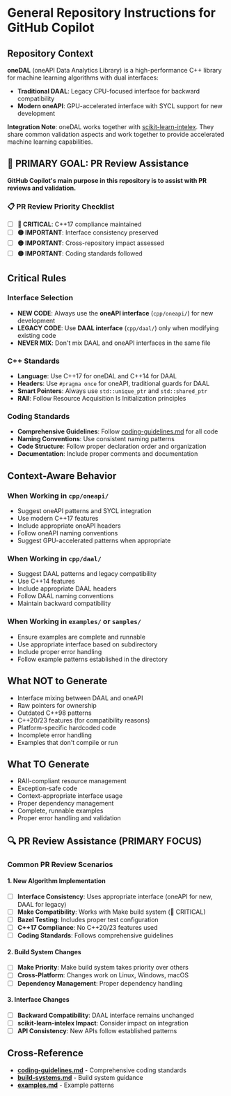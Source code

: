 # General Repository Instructions for GitHub Copilot

## Repository Context

**oneDAL** (oneAPI Data Analytics Library) is a high-performance C++ library for machine learning algorithms with dual interfaces:

- **Traditional DAAL**: Legacy CPU-focused interface for backward compatibility
- **Modern oneAPI**: GPU-accelerated interface with SYCL support for new development

**Integration Note**: oneDAL works together with [scikit-learn-intelex](https://github.com/intel/scikit-learn-intelex). They share common validation aspects and work together to provide accelerated machine learning capabilities.

## 🎯 **PRIMARY GOAL: PR Review Assistance**

**GitHub Copilot's main purpose in this repository is to assist with PR reviews and validation.**

### 📋 **PR Review Priority Checklist**
- [ ] **🔴 CRITICAL**: C++17 compliance maintained
- [ ] **🟡 IMPORTANT**: Interface consistency preserved
- [ ] **🟡 IMPORTANT**: Cross-repository impact assessed
- [ ] **🟡 IMPORTANT**: Coding standards followed

## Critical Rules

### Interface Selection
- **NEW CODE**: Always use the **oneAPI interface** (`cpp/oneapi/`) for new development
- **LEGACY CODE**: Use **DAAL interface** (`cpp/daal/`) only when modifying existing code
- **NEVER MIX**: Don't mix DAAL and oneAPI interfaces in the same file

### C++ Standards
- **Language**: Use C++17 for oneDAL and C++14 for DAAL
- **Headers**: Use `#pragma once` for oneAPI, traditional guards for DAAL
- **Smart Pointers**: Always use `std::unique_ptr` and `std::shared_ptr`
- **RAII**: Follow Resource Acquisition Is Initialization principles

### Coding Standards
- **Comprehensive Guidelines**: Follow [coding-guidelines.md](coding-guidelines.md) for all code
- **Naming Conventions**: Use consistent naming patterns
- **Code Structure**: Follow proper declaration order and organization
- **Documentation**: Include proper comments and documentation

## Context-Aware Behavior

### When Working in `cpp/oneapi/`
- Suggest oneAPI patterns and SYCL integration
- Use modern C++17 features
- Include appropriate oneAPI headers
- Follow oneAPI naming conventions
- Suggest GPU-accelerated patterns when appropriate

### When Working in `cpp/daal/`
- Suggest DAAL patterns and legacy compatibility
- Use C++14 features
- Include appropriate DAAL headers
- Follow DAAL naming conventions
- Maintain backward compatibility

### When Working in `examples/` or `samples/`
- Ensure examples are complete and runnable
- Use appropriate interface based on subdirectory
- Include proper error handling
- Follow example patterns established in the directory

## What NOT to Generate

- Interface mixing between DAAL and oneAPI
- Raw pointers for ownership
- Outdated C++98 patterns
- C++20/23 features (for compatibility reasons)
- Platform-specific hardcoded code
- Incomplete error handling
- Examples that don't compile or run

## What TO Generate

- RAII-compliant resource management
- Exception-safe code
- Context-appropriate interface usage
- Proper dependency management
- Complete, runnable examples
- Proper error handling and validation

## 🔍 **PR Review Assistance (PRIMARY FOCUS)**

### Common PR Review Scenarios

#### **1. New Algorithm Implementation**
- [ ] **Interface Consistency**: Uses appropriate interface (oneAPI for new, DAAL for legacy)
- [ ] **Make Compatibility**: Works with Make build system (🔴 CRITICAL)
- [ ] **Bazel Testing**: Includes proper test configuration
- [ ] **C++17 Compliance**: No C++20/23 features used
- [ ] **Coding Standards**: Follows comprehensive guidelines

#### **2. Build System Changes**
- [ ] **Make Priority**: Make build system takes priority over others
- [ ] **Cross-Platform**: Changes work on Linux, Windows, macOS
- [ ] **Dependency Management**: Proper dependency handling

#### **3. Interface Changes**
- [ ] **Backward Compatibility**: DAAL interface remains unchanged
- [ ] **scikit-learn-intelex Impact**: Consider impact on integration
- [ ] **API Consistency**: New APIs follow established patterns

## Cross-Reference
- **[coding-guidelines.md](coding-guidelines.md)** - Comprehensive coding standards
- **[build-systems.md](build-systems.md)** - Build system guidance
- **[examples.md](examples.md)** - Example patterns